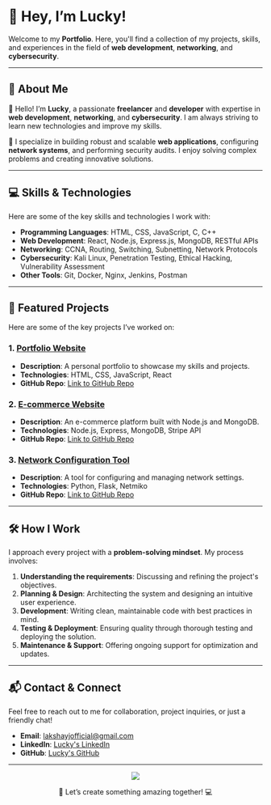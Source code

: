 # 🌟 Hey, I’m **Lucky**! 

Welcome to my **Portfolio**. Here, you'll find a collection of my projects, skills, and experiences in the field of **web development**, **networking**, and **cybersecurity**.

---

## 📖 About Me

👋 Hello! I’m **Lucky**, a passionate **freelancer** and **developer** with expertise in **web development**, **networking**, and **cybersecurity**. I am always striving to learn new technologies and improve my skills.

💼 I specialize in building robust and scalable **web applications**, configuring **network systems**, and performing security audits. I enjoy solving complex problems and creating innovative solutions.

---

## 💻 Skills & Technologies

Here are some of the key skills and technologies I work with:

- **Programming Languages**: HTML, CSS, JavaScript, C, C++
- **Web Development**: React, Node.js, Express.js, MongoDB, RESTful APIs
- **Networking**: CCNA, Routing, Switching, Subnetting, Network Protocols
- **Cybersecurity**: Kali Linux, Penetration Testing, Ethical Hacking, Vulnerability Assessment
- **Other Tools**: Git, Docker, Nginx, Jenkins, Postman

---

## 📂 Featured Projects

Here are some of the key projects I’ve worked on:

### 1. **[Portfolio Website](https://yourportfolio.com)**

- **Description**: A personal portfolio to showcase my skills and projects.
- **Technologies**: HTML, CSS, JavaScript, React
- **GitHub Repo**: [Link to GitHub Repo](https://github.com/yourusername/portfolio)

### 2. **[E-commerce Website](https://yourecommerce.com)**

- **Description**: An e-commerce platform built with Node.js and MongoDB.
- **Technologies**: Node.js, Express, MongoDB, Stripe API
- **GitHub Repo**: [Link to GitHub Repo](https://github.com/yourusername/e-commerce)

### 3. **[Network Configuration Tool](https://yournetworktool.com)**

- **Description**: A tool for configuring and managing network settings.
- **Technologies**: Python, Flask, Netmiko
- **GitHub Repo**: [Link to GitHub Repo](https://github.com/yourusername/network-tool)

---

## 🛠️ How I Work

I approach every project with a **problem-solving mindset**. My process involves:

1. **Understanding the requirements**: Discussing and refining the project's objectives.
2. **Planning & Design**: Architecting the system and designing an intuitive user experience.
3. **Development**: Writing clean, maintainable code with best practices in mind.
4. **Testing & Deployment**: Ensuring quality through thorough testing and deploying the solution.
5. **Maintenance & Support**: Offering ongoing support for optimization and updates.

---

## 📬 Contact & Connect

Feel free to reach out to me for collaboration, project inquiries, or just a friendly chat!  

- **Email**: [lakshayjofficial@gmail.com](mailto:lakshayjofficial@gmail.com)
- **LinkedIn**: [Lucky's LinkedIn](https://www.linkedin.com/in/lucky)
- **GitHub**: [Lucky's GitHub](https://github.com/yourusername)

---

<p align="center">
  <img src="https://img.shields.io/badge/Made_with❤️-By_Lucky-%23FF5733?style=for-the-badge" />
</p>

<p align="center">🚀 Let’s create something amazing together! 💻</p>
